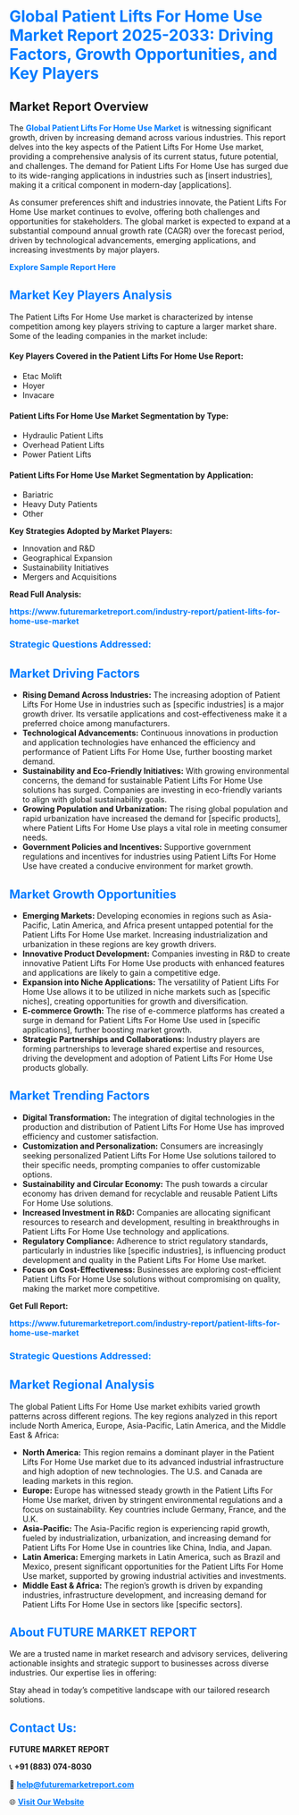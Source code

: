<h1 style="color: #007BFF;">Global Patient Lifts For Home Use Market Report 2025-2033: Driving Factors, Growth Opportunities, and Key Players</h1>

<section id="overview">
<h2>Market Report Overview</h2>
<p>The <a href="https://www.futuremarketreport.com/industry-report/patient-lifts-for-home-use-market" style="color: #007BFF; text-decoration: none;"><strong>Global Patient Lifts For Home Use Market</strong></a> is witnessing significant growth, driven by increasing demand across various industries. This report delves into the key aspects of the Patient Lifts For Home Use market, providing a comprehensive analysis of its current status, future potential, and challenges. The demand for Patient Lifts For Home Use has surged due to its wide-ranging applications in industries such as [insert industries], making it a critical component in modern-day [applications].</p>
<p>As consumer preferences shift and industries innovate, the Patient Lifts For Home Use market continues to evolve, offering both challenges and opportunities for stakeholders. The global market is expected to expand at a substantial compound annual growth rate (CAGR) over the forecast period, driven by technological advancements, emerging applications, and increasing investments by major players.</p>
</section>

<section id="overview">
<p><a href="https://www.futuremarketreport.com/request-sample/reportId=106637" style="color: #007BFF; text-decoration: none;"><strong>Explore Sample Report Here</strong></a></p>
</section>

<section id="key-players">
<h2 style="color: #007BFF;">Market Key Players Analysis</h2>
<p>The Patient Lifts For Home Use market is characterized by intense competition among key players striving to capture a larger market share. Some of the leading companies in the market include:</p>
<h4>Key Players Covered in the Patient Lifts For Home Use Report:</h4>
<ul><li>Etac Molift</li><li>Hoyer</li><li>Invacare</li></ul>
<h4>Patient Lifts For Home Use Market Segmentation by Type:</h4>
<ul><li>Hydraulic Patient Lifts</li><li>Overhead Patient Lifts</li><li>Power Patient Lifts</li></ul>

<h4>Patient Lifts For Home Use Market Segmentation by Application:</h4>
<ul><li>Bariatric</li><li>Heavy Duty Patients</li><li>Other</li></ul>
<p><strong>Key Strategies Adopted by Market Players:</strong></p>
<ul>
<li>Innovation and R&D</li>
<li>Geographical Expansion</li>
<li>Sustainability Initiatives</li>
<li>Mergers and Acquisitions</li>
</ul>
</section>

<section>
<p><strong>Read Full Analysis: </strong></p><a href="https://www.futuremarketreport.com/industry-report/patient-lifts-for-home-use-market" style="color: #007BFF; text-decoration: none;"><strong>https://www.futuremarketreport.com/industry-report/patient-lifts-for-home-use-market</strong></a>
<h3 style="color: #007BFF;">Strategic Questions Addressed:</h3>
</section>

<section id="driving-factors">
<h2 style="color: #007BFF;">Market Driving Factors</h2>
<ul>
<li><strong>Rising Demand Across Industries:</strong> The increasing adoption of Patient Lifts For Home Use in industries such as [specific industries] is a major growth driver. Its versatile applications and cost-effectiveness make it a preferred choice among manufacturers.</li>
<li><strong>Technological Advancements:</strong> Continuous innovations in production and application technologies have enhanced the efficiency and performance of Patient Lifts For Home Use, further boosting market demand.</li>
<li><strong>Sustainability and Eco-Friendly Initiatives:</strong> With growing environmental concerns, the demand for sustainable Patient Lifts For Home Use solutions has surged. Companies are investing in eco-friendly variants to align with global sustainability goals.</li>
<li><strong>Growing Population and Urbanization:</strong> The rising global population and rapid urbanization have increased the demand for [specific products], where Patient Lifts For Home Use plays a vital role in meeting consumer needs.</li>
<li><strong>Government Policies and Incentives:</strong> Supportive government regulations and incentives for industries using Patient Lifts For Home Use have created a conducive environment for market growth.</li>
</ul>
</section>

<section id="growth-opportunities">
<h2 style="color: #007BFF;">Market Growth Opportunities</h2>
<ul>
<li><strong>Emerging Markets:</strong> Developing economies in regions such as Asia-Pacific, Latin America, and Africa present untapped potential for the Patient Lifts For Home Use market. Increasing industrialization and urbanization in these regions are key growth drivers.</li>
<li><strong>Innovative Product Development:</strong> Companies investing in R&D to create innovative Patient Lifts For Home Use products with enhanced features and applications are likely to gain a competitive edge.</li>
<li><strong>Expansion into Niche Applications:</strong> The versatility of Patient Lifts For Home Use allows it to be utilized in niche markets such as [specific niches], creating opportunities for growth and diversification.</li>
<li><strong>E-commerce Growth:</strong> The rise of e-commerce platforms has created a surge in demand for Patient Lifts For Home Use used in [specific applications], further boosting market growth.</li>
<li><strong>Strategic Partnerships and Collaborations:</strong> Industry players are forming partnerships to leverage shared expertise and resources, driving the development and adoption of Patient Lifts For Home Use products globally.</li>
</ul>
</section>

<section id="trending-factors">
<h2 style="color: #007BFF;">Market Trending Factors</h2>
<ul>
<li><strong>Digital Transformation:</strong> The integration of digital technologies in the production and distribution of Patient Lifts For Home Use has improved efficiency and customer satisfaction.</li>
<li><strong>Customization and Personalization:</strong> Consumers are increasingly seeking personalized Patient Lifts For Home Use solutions tailored to their specific needs, prompting companies to offer customizable options.</li>
<li><strong>Sustainability and Circular Economy:</strong> The push towards a circular economy has driven demand for recyclable and reusable Patient Lifts For Home Use solutions.</li>
<li><strong>Increased Investment in R&D:</strong> Companies are allocating significant resources to research and development, resulting in breakthroughs in Patient Lifts For Home Use technology and applications.</li>
<li><strong>Regulatory Compliance:</strong> Adherence to strict regulatory standards, particularly in industries like [specific industries], is influencing product development and quality in the Patient Lifts For Home Use market.</li>
<li><strong>Focus on Cost-Effectiveness:</strong> Businesses are exploring cost-efficient Patient Lifts For Home Use solutions without compromising on quality, making the market more competitive.</li>
</ul>
</section>

<section>
<p><strong>Get Full Report: </strong></p><a href="https://www.futuremarketreport.com/industry-report/patient-lifts-for-home-use-market" style="color: #007BFF; text-decoration: none;"><strong>https://www.futuremarketreport.com/industry-report/patient-lifts-for-home-use-market</strong></a>
<h3 style="color: #007BFF;">Strategic Questions Addressed:</h3>
</section>


<section id="regional-analysis">
<h2 style="color: #007BFF;">Market Regional Analysis</h2>
<p>The global Patient Lifts For Home Use market exhibits varied growth patterns across different regions. The key regions analyzed in this report include North America, Europe, Asia-Pacific, Latin America, and the Middle East & Africa:</p>
<ul>
<li><strong>North America:</strong> This region remains a dominant player in the Patient Lifts For Home Use market due to its advanced industrial infrastructure and high adoption of new technologies. The U.S. and Canada are leading markets in this region.</li>
<li><strong>Europe:</strong> Europe has witnessed steady growth in the Patient Lifts For Home Use market, driven by stringent environmental regulations and a focus on sustainability. Key countries include Germany, France, and the U.K.</li>
<li><strong>Asia-Pacific:</strong> The Asia-Pacific region is experiencing rapid growth, fueled by industrialization, urbanization, and increasing demand for Patient Lifts For Home Use in countries like China, India, and Japan.</li>
<li><strong>Latin America:</strong> Emerging markets in Latin America, such as Brazil and Mexico, present significant opportunities for the Patient Lifts For Home Use market, supported by growing industrial activities and investments.</li>
<li><strong>Middle East & Africa:</strong> The region’s growth is driven by expanding industries, infrastructure development, and increasing demand for Patient Lifts For Home Use in sectors like [specific sectors].</li>
</ul>
</section>

<footer>
<h2 style="color: #007BFF;">About FUTURE MARKET REPORT</h2>
<p>We are a trusted name in market research and advisory services, delivering actionable insights and strategic support to businesses across diverse industries. Our expertise lies in offering:</p>

<p>Stay ahead in today’s competitive landscape with our tailored research solutions.</p>

<h2 style="color: #007BFF;">Contact Us:</h2>
<p><strong>FUTURE MARKET REPORT</strong></p>
<p>📞 <strong>+91 (883) 074-8030</strong></p>
<p>📧 <strong><a href="mailto:help@futuremarketreport.com" style="color: #007BFF;">help@futuremarketreport.com</a></strong></p>
<p>🌐 <strong><a href="https://www.futuremarketreport.com/" style="color: #007BFF;">Visit Our Website</a></strong></p>
</footer>
